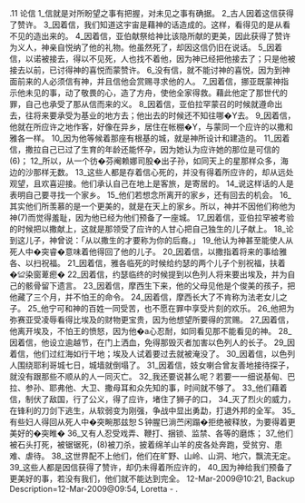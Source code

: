 .11 
论信 
1_信就是对所盼望之事有把握，对未见之事有确据。 2_古人因着这信获得了赞许。 
3_因着信，我们知道这宇宙是藉神的话造成的。这样，看得见的是从看不见的造出来的。 
4_因着信，亚伯献祭给神比该隐所献的更美，因此获得了赞许为义人，神亲自悦纳了他的礼物。他虽然死了，却因这信仍旧在说话。 5_因着信，以诺被接去，得以不见死，人也找不着他，因为神已经把他接去了；只是他被接去以前，已讨得神的喜悦而蒙赞许。 6_没有信，就不能讨神的喜悦，因为到神面前来的人必须信有神，并且信他会赏赐寻求他的人。 7_因着信，挪亚既蒙神指示他未见的事，动了敬畏的心，造了方舟，使他全家得救。藉此他定了那世代的罪，自己也承受了那从信而来的义。 
8_因着信，亚伯拉罕蒙召的时候就遵命出去，往将来要承受为基业的地方去；他出去的时候还不知往哪�Y去。 9_因着信，他就在所应许之地作客，好像在异乡，居住在帐棚�Y，与蒙同一个应许的以撒和雅各一样。 10_因为他等候着那座有根基的城，就是神所设计和建造的。 11_因着信，撒拉自己已过了生育的年龄还能怀孕，因为她认为应许她的那位是可信的(6)； 12_所以，从一个彷�芬阉赖娜司股�出子孙，如同天上的星那样众多，海边的沙那样无数。 
13_这些人都是存着信心死的，并没有得着所应许的，却从远处观望，且欢喜迎接。他们承认自己在地上是客旅，是寄居的。 14_说这样话的人是表明自己要寻找一个家乡。 15_他们若想念所离开的家乡，还有回去的机会。 16_其实他们所羡慕的是一个更美的，就是在天上的家乡。所以，神并不因他们称他为神(7)而觉得羞耻，因为他已经为他们预备了一座城。 
17_因着信，亚伯拉罕被考验的时候把以撒献上，这就是那领受了应许的人甘心把自己独生的儿子献上。 18_论到这儿子，神曾说：「从以撒生的才要称为你的后裔。」 19_他认为神甚至能使人从死人中�突睿�意味着他得回了他的儿子。 20_因着信，以撒指着将来的事给雅各、以扫祝福。 21_因着信，雅各临死的时候给约瑟的两个儿子个别祝福，扶着�≌染窗萆瘛� 22_因着信，约瑟临终的时候提到以色列人将来要出埃及，并为自己的骸骨留下遗言。 
23_因着信，摩西生下来，他的父母见他是个俊美的孩子，把他藏了三个月，并不怕王的命令。 24_因着信，摩西长大了不肯称为法老女儿之子。 25_他宁可和神的百姓一同受苦，也不愿在罪中享受片刻的欢乐。 26_他把为弥赛亚受凌辱看得比埃及的财物更宝贵，因为他想望所要得的赏赐。 27_因着信，他离开埃及，不怕王的愤怒，因为他�a心忍耐，如同看见那不能看见的神。 28_因着信，他设立逾越节，在门上洒血，免得那毁灭者加害以色列人的长子。 29_因着信，他们过红海如行干地；埃及人试着要过去就被淹没了。 30_因着信，以色列人围绕耶利哥城七日，城墙就倒塌了。 31_因着信，妓女喇合曾友善地接待探子，就没有跟那些不顺从的人一同灭亡。 
32_我还要说甚么呢？若要一一细说基甸、巴拉、参孙、耶弗他、大卫、撒母耳和众先知的事，时间就不够了。 33_他们藉着信，制伏了敌国，行了公义，得了应许，堵住了狮子的口， 34_灭了烈火的威力，在锋利的刀剑下逃生，从软弱变为刚强，争战中显出勇勐，打退外邦的全军。 35_有些妇人得回从死人中�突畹那兹恕Ｓ钟腥巳淌苎闲蹋�拒绝被释放，为要得着更美好的�突睢� 36_又有人忍受戏弄、鞭打、捆锁、监禁、各等的磨炼； 37_他们被石头打死，被锯锯死，(8)被刀杀，披着绵羊山羊的皮各处奔跑，受贫穷、患难、虐待。 38_这世界配不上他们，他们在旷野、山岭、山洞、地穴，飘流无定。 
39_这些人都是因信获得了赞许，却仍未得着所应许的， 40_因为神给我们预备了更美好的事，若没有我们，他们就不能达到完全。 
12-Mar-2009@10:21, Backup Description=12-Mar-2009@09:54, Loretta - 
.